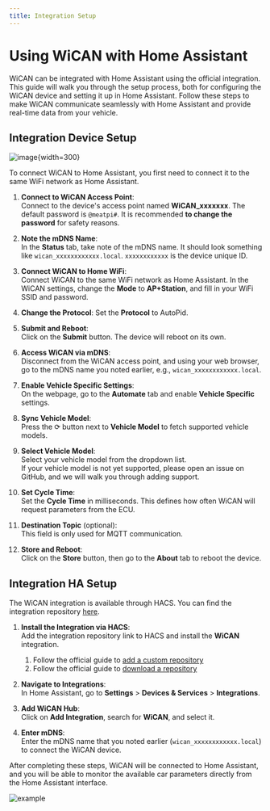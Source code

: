 ```yaml
---
title: Integration Setup
---
```


# Using WiCAN with Home Assistant

WiCAN can be integrated with Home Assistant using the official integration. This guide will walk you through the setup process, both for configuring the WiCAN device and setting it up in Home Assistant. Follow these steps to make WiCAN communicate seamlessly with Home Assistant and provide real-time data from your vehicle.

## Integration Device Setup

![image](/ha/automate.png){width=300}

To connect WiCAN to Home Assistant, you first need to connect it to the same WiFi network as Home Assistant.

1. **Connect to WiCAN Access Point**:  
   Connect to the device's access point named **WiCAN\_xxxxxxx**. The default password is `@meatpi#`. It is recommended **to change the password** for safety reasons.

1. **Note the mDNS Name**:  
   In the **Status** tab, take note of the mDNS name. It should look something like `wican_xxxxxxxxxxxx.local`. `xxxxxxxxxxxx` is the device unique ID.

1. **Connect WiCAN to Home WiFi**:  
   Connect WiCAN to the same WiFi network as Home Assistant. In the WiCAN settings, change the **Mode** to **AP+Station**, and fill in your WiFi SSID and password.

1. **Change the Protocol**:
   Set the **Protocol** to AutoPid.

1. **Submit and Reboot**:  
   Click on the **Submit** button. The device will reboot on its own.

1. **Access WiCAN via mDNS**:  
   Disconnect from the WiCAN access point, and using your web browser, go to the mDNS name you noted earlier, e.g., `wican_xxxxxxxxxxxx.local`.

1. **Enable Vehicle Specific Settings**:  
   On the webpage, go to the **Automate** tab and enable **Vehicle Specific** settings.

1. **Sync Vehicle Model**:  
   Press the ⟳ button next to **Vehicle Model** to fetch supported vehicle models. 

1. **Select Vehicle Model**:  
   Select your vehicle model from the dropdown list.  
   If your vehicle model is not yet supported, please open an issue on GitHub, and we will walk you through adding support.

1. **Set Cycle Time**:  
   Set the **Cycle Time** in milliseconds. This defines how often WiCAN will request parameters from the ECU.

1. **Destination Topic** (optional):  
   This field is only used for MQTT communication.

1. **Store and Reboot**:  
    Click on the **Store** button, then go to the **About** tab to reboot the device.


## Integration HA Setup

The WiCAN integration is available through HACS. You can find the integration repository [here](https://github.com/jay-oswald/ha-wican).

1. **Install the Integration via HACS**:  
   Add the integration repository link to HACS and install the **WiCAN** integration.
   1. Follow the official guide to [add a custom repository](https://www.hacs.xyz/docs/faq/custom_repositories/)
   1. Follow the official guide to [download a repository](https://www.hacs.xyz/docs/use/repositories/dashboard/#downloading-a-repository)


1. **Navigate to Integrations**:  
   In Home Assistant, go to **Settings** > **Devices & Services** > **Integrations**.

1. **Add WiCAN Hub**:  
   Click on **Add Integration**, search for **WiCAN**, and select it.

1. **Enter mDNS**:  
   Enter the mDNS name that you noted earlier (`wican_xxxxxxxxxxxx.local`) to connect the WiCAN device.

After completing these steps, WiCAN will be connected to Home Assistant, and you will be able to monitor the available car parameters directly from the Home Assistant interface.


![example](/ha/example.png)



